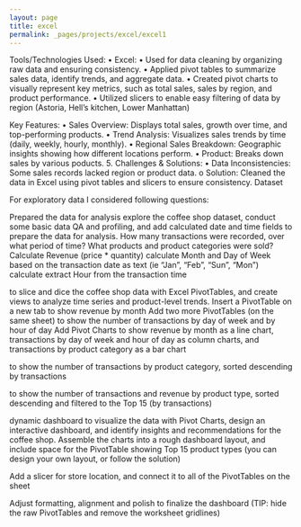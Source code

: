 ```yaml
---
layout: page 
title: excel
permalink: _pages/projects/excel/excel1
---
```



Tools/Technologies Used:
•	Excel: 
•  Used for data cleaning by organizing raw data and ensuring consistency.
•  Applied pivot tables to summarize sales data, identify trends, and aggregate data.
•  Created pivot charts to visually represent key metrics, such as total sales, sales by region, and product performance.
• Utilized slicers to enable easy filtering of data by region (Astoria, Hell’s kitchen, Lower Manhattan)

Key Features:
•	Sales Overview: Displays total sales, growth over time, and top-performing products.
•	Trend Analysis: Visualizes sales trends by time (daily, weekly, hourly, monthly).
•	Regional Sales Breakdown: Geographic insights showing how different locations perform.
•	Product: Breaks down sales by various poducts.
5. Challenges & Solutions:
•	Data Inconsistencies: Some sales records lacked region or product data.
o	Solution: Cleaned the data in Excel using pivot tables and slicers to ensure consistency.
Dataset
 







For exploratory data I considered following questions:	

Prepared the data for analysis
explore the coffee shop dataset, conduct some basic data QA and profiling, and add calculated date and time fields to prepare the data for analysis.
How many transactions were recorded, over what period of time? What products and product categories were sold? Calculate Revenue (price * quantity)
calculate Month and Day of Week based on the transaction date as text (ie “Jan”, “Feb”, “Sun”, “Mon”) calculate extract Hour from the transaction time


 
to slice and dice the coffee shop data with Excel PivotTables, and create views to analyze time series and product-level trends.
Insert a PivotTable on a new tab to show revenue by month
Add two more PivotTables (on the same sheet) to show the number of transactions by day of week and by hour of day
 Add Pivot Charts to show revenue by month as a line chart, transactions by day of week and hour of day as column charts, and transactions by product category as a bar chart




 

 


to show the number of transactions by product category, sorted descending by transactions
 
to show the number of transactions and revenue by product type, sorted descending and filtered to the Top 15 (by transactions)
 

dynamic dashboard 
to visualize the data with Pivot Charts, design an interactive dashboard, and identify insights and recommendations for the coffee shop.
Assemble the charts into a rough dashboard layout, and include space for the PivotTable showing Top 15 product types (you can design your own layout, or follow the solution)

Add a slicer for store location, and connect it to all of the PivotTables on the sheet

Adjust formatting, alignment and polish to finalize the dashboard (TIP: hide the raw PivotTables and remove the worksheet gridlines)



 

